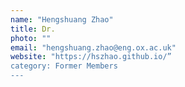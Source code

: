 ```yaml
---
name: "Hengshuang Zhao"
title: Dr.
photo: ""
email: "hengshuang.zhao@eng.ox.ac.uk"
website: "https://hszhao.github.io/”
category: Former Members
---
```

